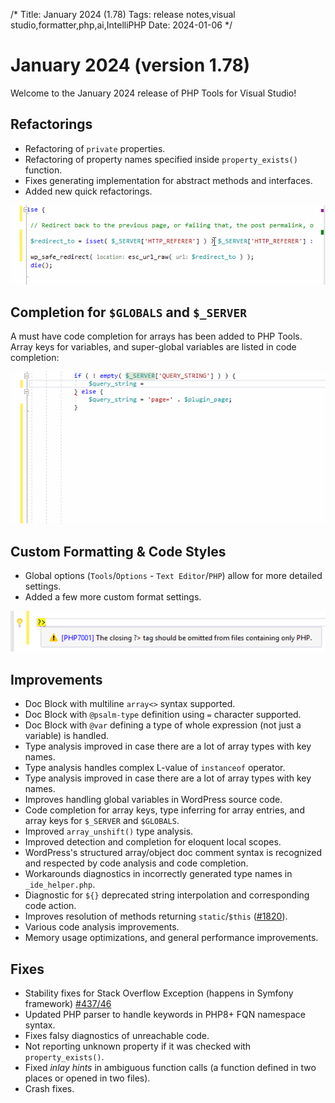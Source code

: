 /*
Title: January 2024 (1.78)
Tags: release notes,visual studio,formatter,php,ai,IntelliPHP
Date: 2024-01-06
*/

# January 2024 (version 1.78)

Welcome to the January 2024 release of PHP Tools for Visual Studio!

## Refactorings

- Refactoring of `private` properties.
- Refactoring of property names specified inside `property_exists()` function.
- Fixes generating implementation for abstract methods and interfaces.
- Added new quick refactorings.

![refactoring](imgs/vs-simplify-conditionalex.gif)

## Completion for `$GLOBALS` and `$_SERVER`

A must have code completion for arrays has been added to PHP Tools. Array keys for variables, and super-global variables are listed in code completion:

![completion](imgs/vs-servervar-completion.gif)

## Custom Formatting &amp; Code Styles

- Global options (`Tools`/`Options` - `Text Editor`/`PHP`) allow for more detailed settings.
- Added a few more custom format settings.

![redundant closing tag](imgs/vs-redundant-closing-tag.png)

## Improvements

- Doc Block with multiline `array<>` syntax supported.
- Doc Block with `@psalm-type` definition using `=` character supported.
- Doc Block with `@var` defining a type of whole expression (not just a variable) is handled.
- Type analysis improved in case there are a lot of array types with key names.
- Type analysis handles complex L-value of `instanceof` operator.
- Type analysis improved in case there are a lot of array types with key names.
- Improves handling global variables in WordPress source code.
- Code completion for array keys, type inferring for array entries, and array keys for `$_SERVER` and `$GLOBALS`.
- Improved `array_unshift()` type analysis.
- Improved detection and completion for eloquent local scopes.
- WordPress's structured array/object doc comment syntax is recognized and respected by code analysis and code completion.
- Workarounds diagnostics in incorrectly generated type names in `_ide_helper.php`.
- Diagnostic for `${}` deprecated string interpolation and corresponding code action.
- Improves resolution of methods returning `static`/`$this` ([#1820](https://community.devsense.com/d/1820)).
- Various code analysis improvements.
- Memory usage optimizations, and general performance improvements.

## Fixes

- Stability fixes for Stack Overflow Exception (happens in Symfony framework) [#437/46](https://community.devsense.com/d/437-stack-overflow-in-symfony-project/46)
- Updated PHP parser to handle keywords in PHP8+ FQN namespace syntax.
- Fixes falsy diagnostics of unreachable code.
- Not reporting unknown property if it was checked with `property_exists()`.
- Fixed _inlay hints_ in ambiguous function calls (a function defined in two places or opened in two files).
- Crash fixes.
